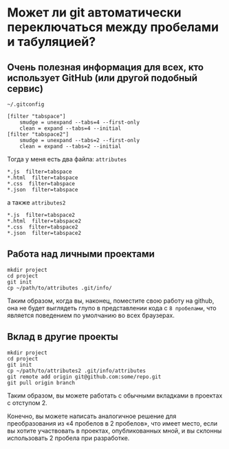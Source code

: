# Может ли git автоматически переключаться между пробелами и табуляцией?

## Очень полезная информация для всех, кто использует GitHub (или другой подобный сервис)

`~/.gitconfig`

```
[filter "tabspace"]
    smudge = unexpand --tabs=4 --first-only
    clean = expand --tabs=4 --initial
[filter "tabspace2"]
    smudge = unexpand --tabs=2 --first-only
    clean = expand --tabs=2 --initial

```

Тогда у меня есть два файла: `attributes`

```
*.js  filter=tabspace
*.html  filter=tabspace
*.css  filter=tabspace
*.json  filter=tabspace

```

а также `attributes2`

```
*.js  filter=tabspace2
*.html  filter=tabspace2
*.css  filter=tabspace2
*.json  filter=tabspace2

```

## Работа над личными проектами

```
mkdir project
cd project
git init
cp ~/path/to/attributes .git/info/

```

Таким образом, когда вы, наконец, поместите свою работу на github, она не будет выглядеть глупо в представлении кода с `8 пробелами`, что является поведением по умолчанию во всех браузерах.

## Вклад в другие проекты

```
mkdir project
cd project
git init
cp ~/path/to/attributes2 .git/info/attributes
git remote add origin git@github.com:some/repo.git
git pull origin branch

```

Таким образом, вы можете работать с обычными вкладками в проектах с отступом 2.

Конечно, вы можете написать аналогичное решение для преобразования из «4 пробелов в 2 пробелов», что имеет место, если вы хотите участвовать в проектах, опубликованных мной, и вы склонны использовать 2 пробела при разработке.